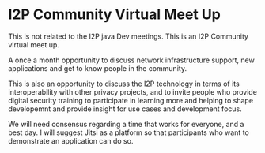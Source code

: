 # I2P Community Virtual Meet Up 

This is not related to the I2P java Dev meetings. This is an I2P Community virtual meet up.

A once a month opportunity to discuss network infrastructure support, new applications and get to know people in the community.

This is also an opportunity to discuss the I2P technology in terms of its interoperability with other privacy projects, and to invite people who provide digital security training to participate in learning more and helping to shape developemnt and provide insight for use cases and development focus.

We will need consensus regarding a time that works for everyone, and a best day. 
I will suggest Jitsi as a platform so that participants who want to demonstrate an application can do so. 
